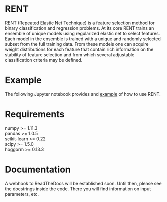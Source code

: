 RENT
====

RENT (Repeated Elastic Net Technique) is a feature selection method for binary classification and regression problems. At its core
RENT trains an ensemble of unique models using regularized elastic net to select features. Each model in the ensemble is trained with
a unique and randomly selected subset from the full training data. From these models one can acquire weight distributions for each
feature that contain rich information on the stability of feature selection and from which several adjustable classification criteria may be
defined.

# Example

The following Jupyter notebook provides and [example](https://github.com/NMBU-Data-Science/RENT/blob/master/src/RENT/Example.ipynb) of how to use RENT.


# Requirements

numpy >= 1.11.3   
pandas >= 1.0.5   
scikit-learn >= 0.22   
scipy >= 1.5.0   
hoggorm >= 0.13.3


# Documentation

A webhook to ReadTheDocs will be established soon. Until then, please see the docstrings inside the code. There you will find information on input parameters, etc.



